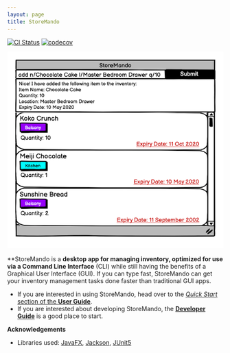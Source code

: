 ```yaml
---
layout: page
title: StoreMando
---
```


[![CI Status](https://github.com/AY2021S2-CS2103T-W10-2/tp/workflows/Java%20CI/badge.svg)](https://github.com/AY2021S2-CS2103T-W10-2/tp/actions)
[![codecov](https://codecov.io/gh/AY2021S2-CS2103T-W10-2/tp/branch/master/graph/badge.svg)](https://codecov.io/gh/AY2021S2-CS2103T-W10-2/tp)

![Ui](images/Ui.png)

**StoreMando is a **desktop app for managing inventory, optimized for use via a Command Line Interface** (CLI) while
still having the benefits of a Graphical User Interface (GUI). If you can type fast, StoreMando can get your inventory
management tasks done faster than traditional GUI apps.

* If you are interested in using StoreMando, head over to the [_Quick Start_ section of the **User
  Guide**](UserGuide.md#quick-start).
* If you are interested about developing StoreMando, the [**Developer Guide**](DeveloperGuide.md) is a good place to
  start.

**Acknowledgements**

* Libraries used: [JavaFX](https://openjfx.io/), [Jackson](https://github.com/FasterXML/jackson),
  [JUnit5](https://github.com/junit-team/junit5)
